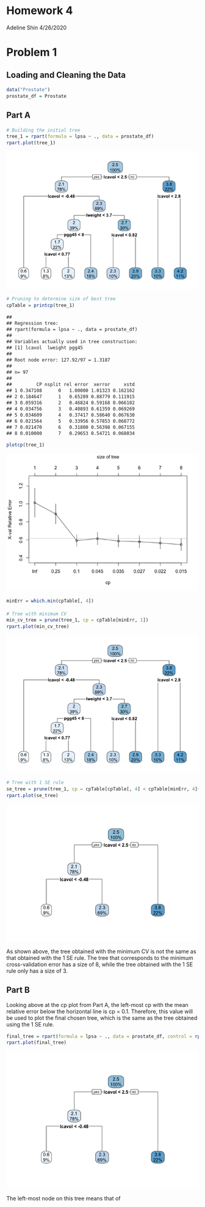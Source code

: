 Homework 4
================
Adeline Shin
4/26/2020

# Problem 1

## Loading and Cleaning the Data

``` r
data("Prostate")
prostate_df = Prostate
```

## Part A

``` r
# Building the initial tree
tree_1 = rpart(formula = lpsa ~ ., data = prostate_df)
rpart.plot(tree_1)
```

![](p8106_hw4_files/figure-gfm/unnamed-chunk-2-1.png)<!-- -->

``` r
# Pruning to determine size of best tree
cpTable = printcp(tree_1)
```

    ## 
    ## Regression tree:
    ## rpart(formula = lpsa ~ ., data = prostate_df)
    ## 
    ## Variables actually used in tree construction:
    ## [1] lcavol  lweight pgg45  
    ## 
    ## Root node error: 127.92/97 = 1.3187
    ## 
    ## n= 97 
    ## 
    ##         CP nsplit rel error  xerror     xstd
    ## 1 0.347108      0   1.00000 1.01323 0.162162
    ## 2 0.184647      1   0.65289 0.88779 0.111915
    ## 3 0.059316      2   0.46824 0.59168 0.066102
    ## 4 0.034756      3   0.40893 0.61359 0.069269
    ## 5 0.034609      4   0.37417 0.58640 0.067630
    ## 6 0.021564      5   0.33956 0.57853 0.068772
    ## 7 0.021470      6   0.31800 0.56398 0.067155
    ## 8 0.010000      7   0.29653 0.54721 0.068034

``` r
plotcp(tree_1)
```

![](p8106_hw4_files/figure-gfm/unnamed-chunk-2-2.png)<!-- -->

``` r
minErr = which.min(cpTable[, 4])

# Tree with minimum CV
min_cv_tree = prune(tree_1, cp = cpTable[minErr, 1])
rpart.plot(min_cv_tree)
```

![](p8106_hw4_files/figure-gfm/unnamed-chunk-2-3.png)<!-- -->

``` r
# Tree with 1 SE rule
se_tree = prune(tree_1, cp = cpTable[cpTable[, 4] < cpTable[minErr, 4]+cpTable[minErr, 5], 1][1])
rpart.plot(se_tree)
```

![](p8106_hw4_files/figure-gfm/unnamed-chunk-2-4.png)<!-- -->

As shown above, the tree obtained with the minimum CV is not the same as
that obtained with the 1 SE rule. The tree that corresponds to the
minimum cross-validation error has a size of 8, while the tree obtained
with the 1 SE rule only has a size of 3.

## Part B

Looking above at the cp plot from Part A, the left-most cp with the mean
relative error below the horizontal line is cp = 0.1. Therefore, this
value will be used to plot the final chosen tree, which is the same as
the tree obtained using the 1 SE
rule.

``` r
final_tree = rpart(formula = lpsa ~ ., data = prostate_df, control = rpart.control(cp = 0.1))
rpart.plot(final_tree)
```

![](p8106_hw4_files/figure-gfm/unnamed-chunk-3-1.png)<!-- -->

The left-most node on this tree means that of
